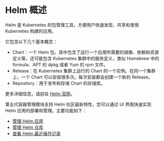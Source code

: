 # Helm 概述

Helm 是 Kubernetes 的包管理工具，方便用户快速发现、共享和使用 Kubernetes 构建的应用。

它包含以下几个基本概念：

- Chart：一个 Helm 包，其中包含了运行一个应用所需要的镜像、依赖和资源定义等，还可能包含 Kubernetes 集群中的服务定义，类似 Homebrew 中的 formula、APT 的 dpkg 或者 Yum 的 rpm 文件。
- Release：在 Kubernetes 集群上运行的 Chart 的一个实例。在同一个集群上，一个 Chart 可以安装很多次。每次安装都会创建一个新的 Release。
- Repository：用于发布和存储 Chart 的存储库。

更多详细信息，请前往 [Helm 官网](#https://helm.sh/)。

第五代容器管理模块支持 Helm 社区最新特性，您可以通过 UI 界面快速实现 Helm 应用的部署和管理。主要功能如下：

- [管理 Helm 应用](helm-app.md)
- [管理 Helm 仓库](helm-repo.md)
- [查看 Helm 最近操作记录](#)

